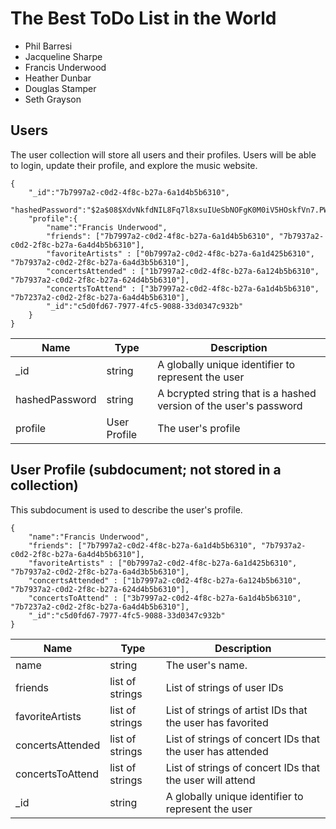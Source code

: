 # The Best ToDo List in the World

* Phil Barresi
* Jacqueline Sharpe
* Francis Underwood
* Heather Dunbar
* Douglas Stamper
* Seth Grayson

## Users

The user collection will store all users and their profiles. Users will be able to login, update their profile, and explore the music website.

```
{
    "_id":"7b7997a2-c0d2-4f8c-b27a-6a1d4b5b6310",
    "hashedPassword":"$2a$08$XdvNkfdNIL8Fq7l8xsuIUeSbNOFgK0M0iV5HOskfVn7.PWncShU.O",
    "profile":{
        "name":"Francis Underwood",
        "friends": ["7b7997a2-c0d2-4f8c-b27a-6a1d4b5b6310", "7b7937a2-c0d2-2f8c-b27a-6a4d4b5b6310"],
        "favoriteArtists" : ["0b7997a2-c0d2-4f8c-b27a-6a1d425b6310", "7b7937a2-c0d2-2f8c-b27a-6a4d3b5b6310"],
        "concertsAttended" : ["1b7997a2-c0d2-4f8c-b27a-6a124b5b6310", "7b7937a2-c0d2-2f8c-b27a-624d4b5b6310"],
        "concertsToAttend" : ["3b7997a2-c0d2-4f8c-b27a-6a1d4b5b6310", "7b7237a2-c0d2-2f8c-b27a-6a4d4b5b6310"],
        "_id":"c5d0fd67-7977-4fc5-9088-33d0347c932b"
    }
}
```

| Name | Type | Description |
|------|------|-------------|
| _id  | string | A globally unique identifier to represent the user |
| hashedPassword | string | A bcrypted string that is a hashed version of the user's password |
| profile | User Profile | The user's profile | 

## User Profile (subdocument; not stored in a collection)

This subdocument is used to describe the user's profile.

```
{
    "name":"Francis Underwood",
    "friends": ["7b7997a2-c0d2-4f8c-b27a-6a1d4b5b6310", "7b7937a2-c0d2-2f8c-b27a-6a4d4b5b6310"],
    "favoriteArtists" : ["0b7997a2-c0d2-4f8c-b27a-6a1d425b6310", "7b7937a2-c0d2-2f8c-b27a-6a4d3b5b6310"],
    "concertsAttended" : ["1b7997a2-c0d2-4f8c-b27a-6a124b5b6310", "7b7937a2-c0d2-2f8c-b27a-624d4b5b6310"],
    "concertsToAttend" : ["3b7997a2-c0d2-4f8c-b27a-6a1d4b5b6310", "7b7237a2-c0d2-2f8c-b27a-6a4d4b5b6310"],
    "_id":"c5d0fd67-7977-4fc5-9088-33d0347c932b"
}
```

| Name | Type | Description |
|------|------|-------------|
| name | string | The user's name. | 
| friends | list of strings | List of strings of user IDs |
| favoriteArtists | list of strings | List of strings of artist IDs that the user has favorited|
| concertsAttended | list of strings | List of strings of concert IDs that the user has attended |
| concertsToAttend | list of strings | List of strings of concert IDs that the user will attend |
| _id  | string | A globally unique identifier to represent the user |


